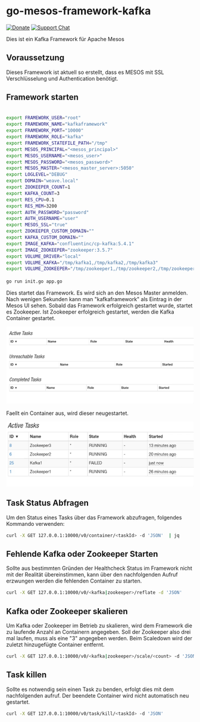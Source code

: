 # go-mesos-framework-kafka

[![Donate](https://img.shields.io/liberapay/receives/AVENTER.svg?logo=liberapay)](https://liberapay.com/mesos)
[![Support Chat](https://img.shields.io/static/v1?label=Chat&message=Support&color=brightgreen)](https://riot.im/app/#/room/#support:matrix.aventer.biz)


Dies ist ein Kafka Framework für Apache Mesos

## Voraussetzung

Dieses Framework ist aktuell so erstellt, dass es MESOS mit SSL Verschlüsselung und Authentication benötigt.

## Framework starten

```Bash

export FRAMEWORK_USER="root"
export FRAMEWORK_NAME="kafkaframework"
export FRAMEWORK_PORT="10000"
export FRAMEWORK_ROLE="kafka"
export FRAMEWORK_STATEFILE_PATH="/tmp"
export MESOS_PRINCIPAL="<mesos_principal>"
export MESOS_USERNAME="<mesos_user>"
export MESOS_PASSWORD="<mesos_password>"
export MESOS_MASTER="<mesos_master_server>:5050"
export LOGLEVEL="DEBUG"
export DOMAIN="weave.local"
export ZOOKEEPER_COUNT=1
export KAFKA_COUNT=3
export RES_CPU=0.1
export RES_MEM=3200
export AUTH_PASSWORD="password"
export AUTH_USERNAME="user"
export MESOS_SSL="true"
export ZOOKEEPER_CUSTOM_DOMAIN=""
export KAFKA_CUSTOM_DOMAIN=""
export IMAGE_KAFKA="confluentinc/cp-kafka:5.4.1"
export IMAGE_ZOOKEEPER="zookeeper:3.5.7"
export VOLUME_DRIVER="local"
export VOLUME_KAFKA="/tmp/kafka1,/tmp/kafka2,/tmp/kafka3"
export VOLUME_ZOOKEEPER="/tmp/zookeeper1,/tmp/zookeeper2,/tmp/zookeeper3"

go run init.go app.go
```

Dies startet das Framework. Es wird sich an den Mesos Master anmelden. Nach wenigen Sekunden kann man "kafkaframework" als Eintrag in der Mesos UI sehen. Sobald das Framework erfolgreich gestartet wurde, startet es Zookeeper. Ist Zookeeper erfolgreich gestartet, werden die Kafka Container gestartet.

![Kafka Framework in Mesos](kafka_mesos.gif)

Faellt ein Container aus, wird dieser neugestartet.

![Kafka Framework in Mesos](kafka_mesos1.gif)

## Task Status Abfragen

Um den Status eines Tasks über das Framework abzufragen, folgendes Kommando verwenden:

```Bash
curl -X GET 127.0.0.1:10000/v0/container/<taskId> -d 'JSON'  | jq
```

## Fehlende Kafka oder Zookeeper Starten

Sollte aus bestimmten Gründen der Healthcheck Status im Framework nicht mit der Realität übereinstimmen, kann über den nachfolgenden Aufruf erzwungen werden die fehlenden Container zu starten.

```Bash
curl -X GET 127.0.0.1:10000/v0/<kafka|zookeeper>/reflate -d 'JSON'
```

## Kafka oder Zookeeper skalieren

Um Kafka oder Zookeeper im Betrieb zu skalieren, wird dem Framework die zu laufende Anzahl an Containern angegeben. Soll der Zookeeper also drei mal laufen, muss als <count> eine "3" angegeben werden. Beim Scaledown wird der zuletzt hinzugefügte Container entfernt.

```Bash
curl -X GET 127.0.0.1:10000/v0/<kafka|zookeeper>/scale/<count> -d 'JSON'
```

## Task killen

Sollte es notwendig sein einen Task zu benden, erfolgt dies mit dem nachfolgenden aufruf. Der beendete Container wird nicht automatisch neu gestartet.

```Bash
curl -X GET 127.0.0.1:10000/v0/task/kill/<taskId> -d 'JSON'
```
